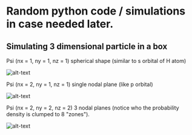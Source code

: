 # Random python code / simulations in case needed later.


## Simulating 3 dimensional particle in a box

Psi (nx = 1, ny = 1, nz = 1) spherical shape (similar to s orbital of H atom)

![alt-text](https://raw.githubusercontent.com/supreme-fiend/computational-chemistry/master/screenshots/Screenshot%20from%202020-06-26%2016-17-24.png)

Psi (nx = 2, ny = 1, nz = 1) single nodal plane (like p orbital)

![alt-text](https://raw.githubusercontent.com/supreme-fiend/computational-chemistry/master/screenshots/Screenshot%20from%202020-06-26%2016-17-56.png)

Psi (nx = 2, ny = 2, nz = 2) 3 nodal planes (notice who the probability density is clumped to 8 "zones").

![alt-text](https://raw.githubusercontent.com/supreme-fiend/computational-chemistry/master/screenshots/Screenshot%20from%202020-06-26%2016-20-02.png)
